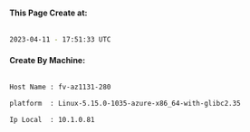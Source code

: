 
   
#### This Page Create at:

```bash

2023-04-11 - 17:51:33 UTC

```

#### Create By Machine:

```bash

Host Name : fv-az1131-280

platform  : Linux-5.15.0-1035-azure-x86_64-with-glibc2.35

Ip Local  : 10.1.0.81

```

